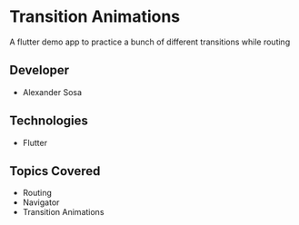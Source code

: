 # Transition Animations
A flutter demo app to practice a bunch of different transitions while routing

## Developer
- Alexander Sosa

## Technologies
- Flutter

## Topics Covered
- Routing
- Navigator
- Transition Animations
